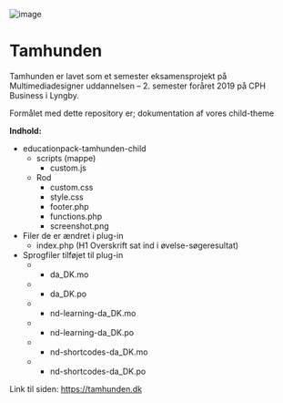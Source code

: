 ![image](https://drive.google.com/uc?export=view&id=1TgUuQ-TDY2b_a8_61ClKfXoHWVllVv3J) 

# Tamhunden

Tamhunden er lavet som et semester eksamensprojekt på Multimediadesigner uddannelsen – 2. semester foråret 2019 på CPH Business i Lyngby.

Formålet med dette repository er; dokumentation af vores child-theme

**Indhold:**
 * educationpack-tamhunden-child
    * scripts (mappe)
        -  custom.js
    * Rod
        - custom.css
        - style.css
        - footer.php
        - functions.php
        - screenshot.png
* Filer de er ændret i plug-in
    - index.php (H1 Overskrift sat ind i øvelse-søgeresultat)
* Sprogfiler tilføjet til plug-in
    * - da_DK.mo
    * - da_DK.po
    * - nd-learning-da_DK.mo
    * - nd-learning-da_DK.po
    * - nd-shortcodes-da_DK.mo
    * - nd-shortcodes-da_DK.po

Link til siden: https://tamhunden.dk